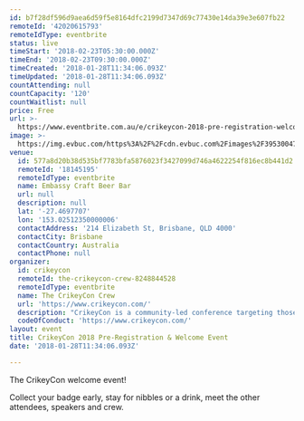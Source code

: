 ```yaml
---
id: b7f28df596d9aea6d59f5e8164dfc2199d7347d69c77430e14da39e3e607fb22
remoteId: '42020615793'
remoteIdType: eventbrite
status: live
timeStart: '2018-02-23T05:30:00.000Z'
timeEnd: '2018-02-23T09:30:00.000Z'
timeCreated: '2018-01-28T11:34:06.093Z'
timeUpdated: '2018-01-28T11:34:06.093Z'
countAttending: null
countCapacity: '120'
countWaitlist: null
price: Free
url: >-
  https://www.eventbrite.com.au/e/crikeycon-2018-pre-registration-welcome-event-tickets-42020615793?aff=ebapi
image: >-
  https://img.evbuc.com/https%3A%2F%2Fcdn.evbuc.com%2Fimages%2F39530047%2F145709841741%2F1%2Foriginal.jpg?s=badf1f01b1f5b6737324210970d0560d
venue:
  id: 577a8d20b38d535bf7783bfa5876023f3427099d746a4622254f816ec8b441d2
  remoteId: '18145195'
  remoteIdType: eventbrite
  name: Embassy Craft Beer Bar
  url: null
  description: null
  lat: '-27.4697707'
  lon: '153.02512350000006'
  contactAddress: '214 Elizabeth St, Brisbane, QLD 4000'
  contactCity: Brisbane
  contactCountry: Australia
  contactPhone: null
organizer:
  id: crikeycon
  remoteId: the-crikeycon-crew-8248844528
  remoteIdType: eventbrite
  name: The CrikeyCon Crew
  url: 'https://www.crikeycon.com/'
  description: "CrikeyCon is a community-led conference targeting those with an interest in information security around South-East Queensland and beyond.\nThe informal style of the event is designed to facilitate knowledge sharing between all participants. The event consists of presentations and demonstrations by industry professionals, security wizards, and enthusiasts alike.\nCheck out full details at\_www.CrikeyCon.com\nT-Shirts and other swag are optional add-ons once you've picked your ticket type. \_Retro gear is available on\_https://crikeycon.secure-decoration.com\_(or if you like certificate mismatches,\_swag.CrikeyCon.com).\nEach year, CrikeyCon donates excess profits to local charities."
  codeOfConduct: 'https://www.crikeycon.com/'
layout: event
title: CrikeyCon 2018 Pre-Registration & Welcome Event
date: '2018-01-28T11:34:06.093Z'

---
```

<P>The CrikeyCon welcome event!</P>
<P>Collect your badge early, stay for nibbles or a drink, meet the other attendees, speakers and crew.</P>
